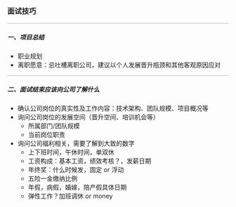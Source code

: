 ### 面试技巧

<hr style="height:0px;border:none;border-top:2px solid #d8d8d8;" />

##### 一、项目总结

- 职业规划
- 离职愿意：忌吐槽离职公司，建议以个人发展晋升瓶颈和其他客观原因应对

<hr style="height:0px;border:none;border-top:2px solid #d8d8d8;" />

##### 二、面试结束应该向公司了解什么

- 确认公司岗位的真实性及工作内容：技术架构、团队规模、项目概况等
- 询问公司岗位的发展空间（晋升空间、培训机会等）
  - 所属部门/团队规模
  - 当前岗位职责
- 询问公司福利相关，需要了解到大致的数字
  - 上下班时间，午休时间，单双休
  - 工资构成：基本工资，绩效考核？，发薪日期
  - 年终奖：什么时候发，固定 or 浮动
  - 五险一金缴纳比例
  - 年假，病假，婚嫁，陪产假具体日期
  - 弹性工作？加班调休 or money
